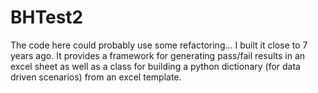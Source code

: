 # BHTest2
The code here could probably use some refactoring... I built it close to 7 years ago. It provides a framework for generating pass/fail results in an excel sheet 
as well as a class for building a python dictionary (for data driven scenarios) from an excel template.

